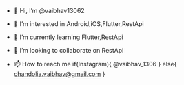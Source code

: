 - 👋 Hi, I’m @vaibhav13062

- 👀 I’m interested in Android,iOS,Flutter,RestApi

- 🌱 I’m currently learning Flutter,RestApi

- 💞️ I’m looking to collaborate on RestApi

- 📫 How to reach me 
   if(Instagram){
   @vaibhav_1306
   }
   else{
   chandolia.vaibhav@gmail.com
   }



<!---
vaibhav13062/vaibhav13062 is a ✨ special ✨ repository because its `README.md` (this file) appears on your GitHub profile.
You can click the Preview link to take a look at your changes.
--->
